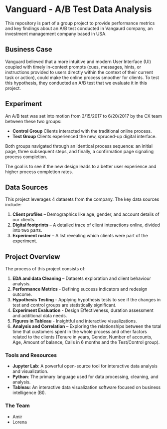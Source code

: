 # Vanguard - A/B Test Data Analysis

This repository is part of a group project to provide performance metrics and key findings about an A/B test conducted in Vangaurd company, an investment management company based in USA.

## Business Case

Vanguard believed that a more intuitive and modern User Interface (UI) coupled with timely in-context prompts (cues, messages, hints, or instructions provided to users directly within the context of their current task or action), could make the online process smoother for clients. To test this hypothesis, they conducted an A/B test that we evaluate it in this project.

## Experiment

An A/B test was set into motion from 3/15/2017 to 6/20/2017 by the CX team between these two groups:

- **Control Group** Clients interacted with the traditional online process.
- **Test Group** Clients experienced the new, spruced-up digital interface.

Both groups navigated through an identical process sequence: an initial page, three subsequent steps, and finally, a confirmation page signaling process completion.

The goal is to see if the new design leads to a better user experience and higher process completion rates.

## Data Sources

This project leverages 4 datasets from the company. The key data sources include:

1. **Client profiles** – Demographics like age, gender, and account details of our clients.
2. **Digital footprints** – A detailed trace of client interactions online, divided into two parts.
3. **Experiment roster** – A list revealing which clients were part of the experiment.


## Project Overview

The process of this project consists of:

1. **EDA and data Cleaning** – Datasets exploration and client behaviour analysis. 
2. **Performance Metrics** - Defining success indicators and redesign outcome.
3. **Hypothesis Testing** - Applying hypothesis tests to see if the changes in test and control groups are statistically significant.
4. **Experiment Evaluation** - Design Effectiveness, duration assessment and additional data needs.
5. **Figures in Tableau** - Insightful and interactive visualizations.
6. **Analysis and Correlation** – Exploring the relationships between the total time that customers spent in the whole process and other factors related to the clients (Tenure in years, Gender, Number of accounts, Age, Amount of balance, Calls in 6 months and the Test/Control group). 

### Tools and Resources

- **Jupyter Lab**: A powerful open-source tool for interactive data analysis and visualization.
- **Python**: The primary language used for data processing, cleaning, and analysis.
- **Tableau**: An interactive data visualization software focused on business intelligence (BI). 


### The Team

- Amir
- Lorena